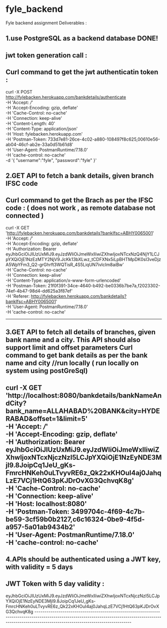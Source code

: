 # fyle_backend
Fyle backend assignment 
Deliverables : 

1.use PostgreSQL as a backend database
DONE!
----

jwt token generation call : 
---------------------------------------------------
Curl command to get the jwt authenticatin token :
----------------------------------------------------
curl -X POST \
  http://fylebacken.herokuapp.com/bankdetails/authenticate \
  -H 'Accept: */*' \
  -H 'Accept-Encoding: gzip, deflate' \
  -H 'Cache-Control: no-cache' \
  -H 'Connection: keep-alive' \
  -H 'Content-Length: 40' \
  -H 'Content-Type: application/json' \
  -H 'Host: fylebacken.herokuapp.com' \
  -H 'Postman-Token: 733d7e81-26ce-4c02-a880-108497f8c625,00610e56-ab04-46cf-ab2e-33a0d51b61d8' \
  -H 'User-Agent: PostmanRuntime/7.18.0' \
  -H 'cache-control: no-cache' \
  -d '{
"username":"fyle",
"password":"fyle"
}'

2.GET API to fetch a bank details, given branch IFSC code
--------------------------------------------------------------------
Curl command to get the Brach as per the IFSC code : ( does not work , as remote database not connected )
--------------------------------------------------------------------
curl -X GET \
  'http://fylebacken.herokuapp.com/bankdetails?bankIfsc=ABHY0065001' \
  -H 'Accept: */*' \
  -H 'Accept-Encoding: gzip, deflate' \
  -H 'Authorization: Bearer eyJhbGciOiJIUzUxMiJ9.eyJzdWIiOiJmeWxlIiwiZXhwIjoxNTcxNzQ4NjY1LCJpYXQiOjE1NzEzMTY2NjV9.JcKk13bXLwz_tCDFXNx5iLpBHTMpDK0sI3veDjzA5WpYFm3_Q2-grGhrft3WQTisR_4S5LiqUN7ivlcIm8aiBw' \
  -H 'Cache-Control: no-cache' \
  -H 'Connection: keep-alive' \
  -H 'Content-Type: application/x-www-form-urlencoded' \
  -H 'Postman-Token: 21f0f391-34ce-4640-b492-be0336b7be7a,f2023302-74ef-4b47-98d4-dd625a3f87ef' \
  -H 'Referer: http://fylebacken.herokuapp.com/bankdetails?bankIfsc=ABHY0065001' \
  -H 'User-Agent: PostmanRuntime/7.18.0' \
  -H 'cache-control: no-cache'
  
  -------------------------------------------------------------------- 
 3.GET API to fetch all details of branches, given bank name and a city. This API should also support limit and offset parameters 
  Curl command to get bank details as per the bank name and city 
  //run locally ( run locally on system using postGreSql)
  --------------------------------------------------------------------
  curl -X GET \
  'http://localhost:8080/bankdetails/bankNameAndCity?bank_name=ALLAHABAD%20BANK&city=HYDERABAD&offset=1&limit=5' \
  -H 'Accept: */*' \
  -H 'Accept-Encoding: gzip, deflate' \
  -H 'Authorization: Bearer eyJhbGciOiJIUzUxMiJ9.eyJzdWIiOiJmeWxlIiwiZXhwIjoxNTcxNjczNzI5LCJpYXQiOjE1NzEyNDE3Mjl9.8JoipCq1JeU_gKs-FmrcHNKeh0uLTvyvRE6z_Qk22xKHOuI4aj0JahqLzE7VCj1HtQ63pKJDrOvXG3QchvqK8g' \
  -H 'Cache-Control: no-cache' \
  -H 'Connection: keep-alive' \
  -H 'Host: localhost:8080' \
  -H 'Postman-Token: 3499704c-4f69-4c7b-be59-3cf59b0b2127,c6c16324-0be9-4f5d-a957-5a01ab9434b2' \
  -H 'User-Agent: PostmanRuntime/7.18.0' \
  -H 'cache-control: no-cache'
  --------------------------------------------------------------------
  4.APIs should be authenticated using a JWT key, with validity = 5 days
  ------------------------------------------------
  JWT Token with 5 day validity :
 ----------------------------------------------------------------
  eyJhbGciOiJIUzUxMiJ9.eyJzdWIiOiJmeWxlIiwiZXhwIjoxNTcxNjczNzI5LCJpYXQiOjE1NzEyNDE3Mjl9.8JoipCq1JeU_gKs-FmrcHNKeh0uLTvyvRE6z_Qk22xKHOuI4aj0JahqLzE7VCj1HtQ63pKJDrOvXG3QchvqK8g
    ------------------------------------------------------------------------------------------------------------------------------------------------------------------------------------------------------------
